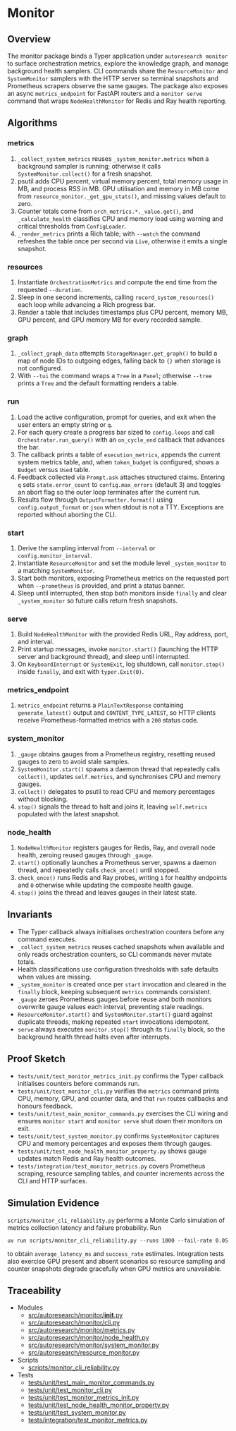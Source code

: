 # Monitor

## Overview

The monitor package binds a Typer application under `autoresearch monitor`
to surface orchestration metrics, explore the knowledge graph, and manage
background health samplers. CLI commands share the `ResourceMonitor` and
`SystemMonitor` samplers with the HTTP server so terminal snapshots and
Prometheus scrapers observe the same gauges. The package also exposes an
async `metrics_endpoint` for FastAPI routers and a `monitor serve` command
that wraps `NodeHealthMonitor` for Redis and Ray health reporting.

## Algorithms

### metrics

1. `_collect_system_metrics` reuses `_system_monitor.metrics` when a background
   sampler is running; otherwise it calls `SystemMonitor.collect()` for a fresh
   snapshot.
2. psutil adds CPU percent, virtual memory percent, total memory usage in MB,
   and process RSS in MB. GPU utilisation and memory in MB come from
   `resource_monitor._get_gpu_stats()`, and missing values default to zero.
3. Counter totals come from `orch_metrics.*._value.get()`, and
   `_calculate_health` classifies CPU and memory load using warning and
   critical thresholds from `ConfigLoader`.
4. `_render_metrics` prints a Rich table; with `--watch` the command refreshes
   the table once per second via `Live`, otherwise it emits a single snapshot.

### resources

1. Instantiate `OrchestrationMetrics` and compute the end time from the
   requested `--duration`.
2. Sleep in one second increments, calling `record_system_resources()` each
   loop while advancing a Rich progress bar.
3. Render a table that includes timestamps plus CPU percent, memory MB, GPU
   percent, and GPU memory MB for every recorded sample.

### graph

1. `_collect_graph_data` attempts `StorageManager.get_graph()` to build a map of
   node IDs to outgoing edges, falling back to `{}` when storage is not
   configured.
2. With `--tui` the command wraps a `Tree` in a `Panel`; otherwise `--tree`
   prints a `Tree` and the default formatting renders a table.

### run

1. Load the active configuration, prompt for queries, and exit when the user
   enters an empty string or `q`.
2. For each query create a progress bar sized to `config.loops` and call
   `Orchestrator.run_query()` with an `on_cycle_end` callback that advances the
   bar.
3. The callback prints a table of `execution_metrics`, appends the current
   system metrics table, and, when `token_budget` is configured, shows a
   `Budget` versus `Used` table.
4. Feedback collected via `Prompt.ask` attaches structured claims. Entering `q`
   sets `state.error_count` to `config.max_errors` (default 3) and toggles an
   abort flag so the outer loop terminates after the current run.
5. Results flow through `OutputFormatter.format()` using `config.output_format`
   or `json` when stdout is not a TTY. Exceptions are reported without aborting
   the CLI.

### start

1. Derive the sampling interval from `--interval` or `config.monitor_interval`.
2. Instantiate `ResourceMonitor` and set the module level `_system_monitor` to a
   matching `SystemMonitor`.
3. Start both monitors, exposing Prometheus metrics on the requested port when
   `--prometheus` is provided, and print a status banner.
4. Sleep until interrupted, then stop both monitors inside `finally` and clear
   `_system_monitor` so future calls return fresh snapshots.

### serve

1. Build `NodeHealthMonitor` with the provided Redis URL, Ray address, port, and
   interval.
2. Print startup messages, invoke `monitor.start()` (launching the HTTP server
   and background thread), and sleep until interrupted.
3. On `KeyboardInterrupt` or `SystemExit`, log shutdown, call `monitor.stop()`
   inside `finally`, and exit with `typer.Exit(0)`.

### metrics_endpoint

1. `metrics_endpoint` returns a `PlainTextResponse` containing
   `generate_latest()` output and `CONTENT_TYPE_LATEST`, so HTTP clients receive
   Prometheus-formatted metrics with a `200` status code.

### system_monitor

1. `_gauge` obtains gauges from a Prometheus registry, resetting reused gauges
   to zero to avoid stale samples.
2. `SystemMonitor.start()` spawns a daemon thread that repeatedly calls
   `collect()`, updates `self.metrics`, and synchronises CPU and memory gauges.
3. `collect()` delegates to psutil to read CPU and memory percentages without
   blocking.
4. `stop()` signals the thread to halt and joins it, leaving `self.metrics`
   populated with the latest snapshot.

### node_health

1. `NodeHealthMonitor` registers gauges for Redis, Ray, and overall node health,
   zeroing reused gauges through `_gauge`.
2. `start()` optionally launches a Prometheus server, spawns a daemon thread,
   and repeatedly calls `check_once()` until stopped.
3. `check_once()` runs Redis and Ray probes, writing `1` for healthy endpoints
   and `0` otherwise while updating the composite health gauge.
4. `stop()` joins the thread and leaves gauges in their latest state.

## Invariants

- The Typer callback always initialises orchestration counters before any
  command executes.
- `_collect_system_metrics` reuses cached snapshots when available and only
  reads orchestration counters, so CLI commands never mutate totals.
- Health classifications use configuration thresholds with safe defaults when
  values are missing.
- `_system_monitor` is created once per `start` invocation and cleared in the
  `finally` block, keeping subsequent `metrics` commands consistent.
- `_gauge` zeroes Prometheus gauges before reuse and both monitors overwrite
  gauge values each interval, preventing stale readings.
- `ResourceMonitor.start()` and `SystemMonitor.start()` guard against duplicate
  threads, making repeated `start` invocations idempotent.
- `serve` always executes `monitor.stop()` through its `finally` block, so the
  background health thread halts even after interrupts.

## Proof Sketch

- `tests/unit/test_monitor_metrics_init.py` confirms the Typer callback
  initialises counters before commands run.
- `tests/unit/test_monitor_cli.py` verifies the `metrics` command prints CPU,
  memory, GPU, and counter data, and that `run` routes callbacks and honours
  feedback.
- `tests/unit/test_main_monitor_commands.py` exercises the CLI wiring and
  ensures `monitor start` and `monitor serve` shut down their monitors on exit.
- `tests/unit/test_system_monitor.py` confirms `SystemMonitor` captures CPU and
  memory percentages and exposes them through gauges.
- `tests/unit/test_node_health_monitor_property.py` shows gauge updates match
  Redis and Ray health outcomes.
- `tests/integration/test_monitor_metrics.py` covers Prometheus scraping,
  resource sampling tables, and counter increments across the CLI and HTTP
  surfaces.

## Simulation Evidence

`scripts/monitor_cli_reliability.py` performs a Monte Carlo simulation of
metrics collection latency and failure probability. Run

```
uv run scripts/monitor_cli_reliability.py --runs 1000 --fail-rate 0.05
```

to obtain `average_latency_ms` and `success_rate` estimates. Integration tests
also exercise GPU present and absent scenarios so resource sampling and counter
snapshots degrade gracefully when GPU metrics are unavailable.

## Traceability

- Modules
  - [src/autoresearch/monitor/__init__.py][m1]
  - [src/autoresearch/monitor/cli.py][m2]
  - [src/autoresearch/monitor/metrics.py][m3]
  - [src/autoresearch/monitor/node_health.py][m4]
  - [src/autoresearch/monitor/system_monitor.py][m5]
  - [src/autoresearch/resource_monitor.py][m6]
- Scripts
  - [scripts/monitor_cli_reliability.py][s1]
- Tests
  - [tests/unit/test_main_monitor_commands.py][t1]
  - [tests/unit/test_monitor_cli.py][t2]
  - [tests/unit/test_monitor_metrics_init.py][t3]
  - [tests/unit/test_node_health_monitor_property.py][t4]
  - [tests/unit/test_system_monitor.py][t5]
  - [tests/integration/test_monitor_metrics.py][t6]

[m1]: ../../src/autoresearch/monitor/__init__.py
[m2]: ../../src/autoresearch/monitor/cli.py
[m3]: ../../src/autoresearch/monitor/metrics.py
[m4]: ../../src/autoresearch/monitor/node_health.py
[m5]: ../../src/autoresearch/monitor/system_monitor.py
[m6]: ../../src/autoresearch/resource_monitor.py
[s1]: ../../scripts/monitor_cli_reliability.py
[t1]: ../../tests/unit/test_main_monitor_commands.py
[t2]: ../../tests/unit/test_monitor_cli.py
[t3]: ../../tests/unit/test_monitor_metrics_init.py
[t4]: ../../tests/unit/test_node_health_monitor_property.py
[t5]: ../../tests/unit/test_system_monitor.py
[t6]: ../../tests/integration/test_monitor_metrics.py
